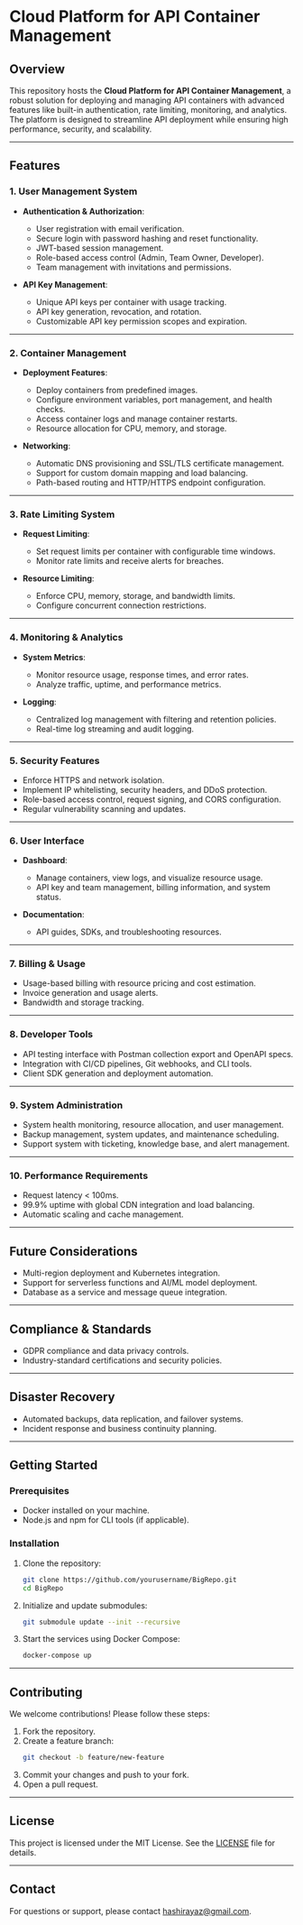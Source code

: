 # Cloud Platform for API Container Management

## Overview

This repository hosts the **Cloud Platform for API Container Management**, a robust solution for deploying and managing API containers with advanced features like built-in authentication, rate limiting, monitoring, and analytics. The platform is designed to streamline API deployment while ensuring high performance, security, and scalability.

---

## Features

### 1. **User Management System**

- **Authentication & Authorization**:

  - User registration with email verification.
  - Secure login with password hashing and reset functionality.
  - JWT-based session management.
  - Role-based access control (Admin, Team Owner, Developer).
  - Team management with invitations and permissions.

- **API Key Management**:
  - Unique API keys per container with usage tracking.
  - API key generation, revocation, and rotation.
  - Customizable API key permission scopes and expiration.

---

### 2. **Container Management**

- **Deployment Features**:

  - Deploy containers from predefined images.
  - Configure environment variables, port management, and health checks.
  - Access container logs and manage container restarts.
  - Resource allocation for CPU, memory, and storage.

- **Networking**:
  - Automatic DNS provisioning and SSL/TLS certificate management.
  - Support for custom domain mapping and load balancing.
  - Path-based routing and HTTP/HTTPS endpoint configuration.

---

### 3. **Rate Limiting System**

- **Request Limiting**:

  - Set request limits per container with configurable time windows.
  - Monitor rate limits and receive alerts for breaches.

- **Resource Limiting**:
  - Enforce CPU, memory, storage, and bandwidth limits.
  - Configure concurrent connection restrictions.

---

### 4. **Monitoring & Analytics**

- **System Metrics**:

  - Monitor resource usage, response times, and error rates.
  - Analyze traffic, uptime, and performance metrics.

- **Logging**:
  - Centralized log management with filtering and retention policies.
  - Real-time log streaming and audit logging.

---

### 5. **Security Features**

- Enforce HTTPS and network isolation.
- Implement IP whitelisting, security headers, and DDoS protection.
- Role-based access control, request signing, and CORS configuration.
- Regular vulnerability scanning and updates.

---

### 6. **User Interface**

- **Dashboard**:

  - Manage containers, view logs, and visualize resource usage.
  - API key and team management, billing information, and system status.

- **Documentation**:
  - API guides, SDKs, and troubleshooting resources.

---

### 7. **Billing & Usage**

- Usage-based billing with resource pricing and cost estimation.
- Invoice generation and usage alerts.
- Bandwidth and storage tracking.

---

### 8. **Developer Tools**

- API testing interface with Postman collection export and OpenAPI specs.
- Integration with CI/CD pipelines, Git webhooks, and CLI tools.
- Client SDK generation and deployment automation.

---

### 9. **System Administration**

- System health monitoring, resource allocation, and user management.
- Backup management, system updates, and maintenance scheduling.
- Support system with ticketing, knowledge base, and alert management.

---

### 10. **Performance Requirements**

- Request latency < 100ms.
- 99.9% uptime with global CDN integration and load balancing.
- Automatic scaling and cache management.

---

## Future Considerations

- Multi-region deployment and Kubernetes integration.
- Support for serverless functions and AI/ML model deployment.
- Database as a service and message queue integration.

---

## Compliance & Standards

- GDPR compliance and data privacy controls.
- Industry-standard certifications and security policies.

---

## Disaster Recovery

- Automated backups, data replication, and failover systems.
- Incident response and business continuity planning.

---

## Getting Started

### Prerequisites

- Docker installed on your machine.
- Node.js and npm for CLI tools (if applicable).

### Installation

1. Clone the repository:
   ```bash
   git clone https://github.com/yourusername/BigRepo.git
   cd BigRepo
   ```
2. Initialize and update submodules:
   ```bash
   git submodule update --init --recursive
   ```
3. Start the services using Docker Compose:
   ```bash
   docker-compose up
   ```

---

## Contributing

We welcome contributions! Please follow these steps:

1. Fork the repository.
2. Create a feature branch:
   ```bash
   git checkout -b feature/new-feature
   ```
3. Commit your changes and push to your fork.
4. Open a pull request.

---

## License

This project is licensed under the MIT License. See the [LICENSE](LICENSE) file for details.

---

## Contact

For questions or support, please contact [hashirayaz@gmail.com](mailto:hashirayaz@gmail.com).

